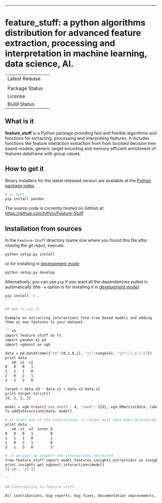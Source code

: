 
-----------------

# feature_stuff: a python algorithms distribution for advanced feature extraction, processing and interpretation in machine learning, data science, AI.

<table>
<tr>
  <td>Latest Release</td>
  <td>
    <a href="https://pypi.org/project/feature-stuff/">
    </a>
  </td>
</tr>
  <td></td>
</tr>
<tr>
  <td>Package Status</td>
  <td>
		<a href="https://pypi.org/project/feature-stuff/"></a>
		</td>
</tr>
<tr>
  <td>License</td>
  <td>
    <a href="https://github.com/hiflyin/Feature-Stuff/blob/master/LICENSE">
    </a>
</td>
</tr>
<tr>
  <td>Build Status</td>
  <td>
    <a href="https://travis-ci.org/hiflyin/Feature-Stuff/">
    </a>
  </td>
</tr>
</table>



## What is it

**feature_stuff** is a Python package providing fast and flexible algorithms and functions
for extracting, processing and interpreting features. It includes functions like feature interaction extraction
from from boosted decision tree based models, generic target encoding and memory efficient enrichment of features
dataframe with group values.


## How to get it

Binary installers for the latest released version are available at the [Python
package index](https://pypi.org/project/feature-stuff) .

```sh
# or PyPI
pip install pandas
```

The source code is currently hosted on GitHub at:
https://github.com/hiflyin/Feature-Stuff


## Installation from sources

In the `Feature-Stuff` directory (same one where you found this file after
cloning the git repo), execute:

```sh
python setup.py install
```

or for installing in [development mode](https://pip.pypa.io/en/latest/reference/pip_install.html#editable-installs):

```sh
python setup.py develop
```

Alternatively, you can use `pip` if you want all the dependencies pulled
in automatically (the `-e` option is for installing it in [development
mode](https://pip.pypa.io/en/latest/reference/pip_install.html#editable-installs)):

```sh
pip install -e .
``

## How to use it

Example on extracting interactions form tree based models and adding
them as new features to your dataset.

```sh
import feature_stuff as fs
import pandas as pd
import xgboost as xgb

data = pd.DataFrame({"x0":[0,1,0,1], "x1":range(4), "x2":[1,0,1,0]})
print data
   x0  x1  x2
0   0   0   1
1   1   1   0
2   0   2   1
3   1   3   0

target = data.x0 * data.x1 + data.x2*data.x1
print target.tolist()
[0, 1, 2, 3]

model = xgb.train({'max_depth': 4, "seed": 123}, xgb.DMatrix(data, label=target), num_boost_round=2)
fs.addInteractions(data, model)

# at least one of the interactions in target must have been discovered by xgboost
print data
   x0  x1  x2  inter_0
0   0   0   1        0
1   1   1   0        1
2   0   2   1        0
3   1   3   0        3

# if we want to inspect the interactions extracted
from feature_stuff import model_features_insights_extractions as insights
print insights.get_xgboost_interactions(model)
[['x0', 'x1']]

``

## Contributing to feature-stuff

All contributions, bug reports, bug fixes, documentation improvements, enhancements and ideas are welcome.

